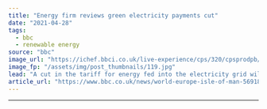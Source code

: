 ```yaml
---
title: "Energy firm reviews green electricity payments cut"
date: "2021-04-28"
tags: 
  - bbc
  - renewable energy
source: "bbc"
image_url: "https://ichef.bbci.co.uk/live-experience/cps/320/cpsprodpb/9A48/production/_98169493_21e275d0-ff79-4607-8333-34ebd7defce2.jpg"
image_fp: "/assets/img/post_thumbnails/119.jpg"
lead: "A cut in the tariff for energy fed into the electricity grid will be reviewed, Manx Utilities says."
article_url: "https://www.bbc.co.uk/news/world-europe-isle-of-man-56918650"
---
```


---
